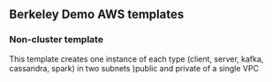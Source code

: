## Berkeley Demo AWS templates

### Non-cluster template

This template creates one instance of each type (client, server, kafka, cassandra, spark) in two subnets )public and private of a single VPC
